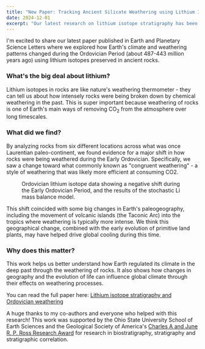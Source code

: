 ```yaml
---
title: "New Paper: Tracking Ancient Silicate Weathering using Lithium Isotope Stratigraphy"
date: 2024-12-01
excerpt: "Our latest research on lithium isotope stratigraphy has been published"
---
```

I'm excited to share our latest paper published in Earth and Planetary Science Letters where we explored how Earth's climate and weathering patterns changed during the Ordovician Period (about 487-443 million years ago) using lithium isotopes preserved in ancient rocks.

### What's the big deal about lithium?

Lithium isotopes in rocks are like nature's weathering thermometer - they can tell us about how intensely rocks were being broken down by chemical weathering in the past. This is super important because weathering of rocks is one of Earth's main ways of removing CO<sub>2</sub> from the atmosphere over long timescales.

### What did we find?

By analyzing rocks from six different locations across what was once Laurentian paleo-continent, we found evidence for a major shift in how rocks were being weathered during the Early Ordovician. Specifically, we saw a change toward what commonly known as "congruent weathering" - a style of weathering that was likely more efficient at consuming CO2.

<figure class="align-center">
  <img src="{{ site.url }}{{ site.baseurl }}/assets/images/LiOrdoEPSL.jpg" alt="">
  <figcaption>Ordovician lithium isotope data showing a negative shift during the Early Ordovician Period, and the results of the stochastic Li mass balance model.</figcaption>
</figure> 

This shift coincided with some big changes in Earth's paleogeography, including the movement of volcanic islands (the Taconic Arc) into the tropics where weathering is typically more intense. We think this geographical change, combined with the early evolution of primitive land plants, may have helped drive global cooling during this time.

### Why does this matter?

This work helps us better understand how Earth regulated its climate in the deep past through the weathering of rocks. It also shows how changes in geography and the evolution of life can influence global climate through their effects on weathering processes.

You can read the full paper here: [Lithium isotope stratigraphy and Ordovician weathering](https://doi.org/10.1016/j.epsl.2024.119030)

A huge thanks to my co-authors and everyone who helped with this research! This work was supported by the Ohio State University School of Earth Sciences and the Geological Society of America's [Charles A and June R. P. Ross Research Award](https://gsa-foundation.org/fund/charles-a-and-june-r-p-ross-award/) for research in biostratigraphy, stratigraphy and stratigraphic correlation.